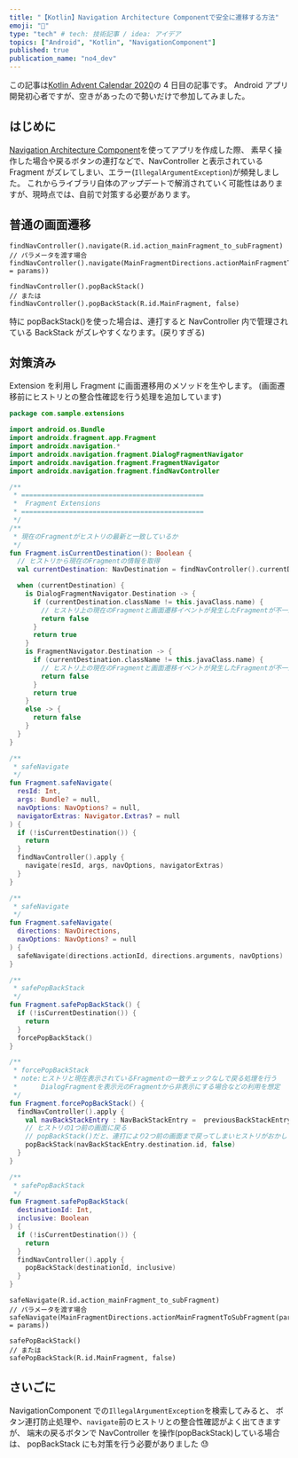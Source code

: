 ```yaml
---
title: "【Kotlin】Navigation Architecture Componentで安全に遷移する方法"
emoji: "📌"
type: "tech" # tech: 技術記事 / idea: アイデア
topics: ["Android", "Kotlin", "NavigationComponent"]
published: true
publication_name: "no4_dev"
---
```


この記事は[Kotlin Advent Calendar 2020](https://qiita.com/advent-calendar/2020/kotlin)の 4 日目の記事です。
Android アプリ開発初心者ですが、空きがあったので勢いだけで参加してみました。

## はじめに

[Navigation Architecture Component](https://developer.android.com/guide/navigation?hl=ja)を使ってアプリを作成した際、
素早く操作した場合や戻るボタンの連打などで、NavController と表示されている Fragment がズレてしまい、エラー(`IllegalArgumentException`)が頻発しました。
これからライブラリ自体のアップデートで解消されていく可能性はありますが、現時点では、自前で対策する必要があります。

## 普通の画面遷移

```kotlin:MainFragmentからSubFragmentへの遷移
findNavController().navigate(R.id.action_mainFragment_to_subFragment)
// パラメータを渡す場合
findNavController().navigate(MainFragmentDirections.actionMainFragmentToSubFragment(params = params))
```

```kotlin:SubFragmentからMainFragmentへ戻る場合の遷移
findNavController().popBackStack()
// または
findNavController().popBackStack(R.id.MainFragment, false)
```

特に popBackStack()を使った場合は、連打すると NavController 内で管理されている BackStack がズレやすくなります。(戻りすぎる)

## 対策済み

Extension を利用し Fragment に画面遷移用のメソッドを生やします。
(画面遷移前にヒストリとの整合性確認を行う処理を追加しています)

```kotlin:FragmentExtension.kt
package com.sample.extensions

import android.os.Bundle
import androidx.fragment.app.Fragment
import androidx.navigation.*
import androidx.navigation.fragment.DialogFragmentNavigator
import androidx.navigation.fragment.FragmentNavigator
import androidx.navigation.fragment.findNavController

/**
 * ==============================================
 *  Fragment Extensions
 * ==============================================
 */
/**
 * 現在のFragmentがヒストリの最新と一致しているか
 */
fun Fragment.isCurrentDestination(): Boolean {
  // ヒストリから現在のFragmentの情報を取得
  val currentDestination: NavDestination = findNavController().currentDestination ?: return false

  when (currentDestination) {
    is DialogFragmentNavigator.Destination -> {
      if (currentDestination.className != this.javaClass.name) {
        // ヒストリ上の現在のFragmentと画面遷移イベントが発生したFragmentが不一致
        return false
      }
      return true
    }
    is FragmentNavigator.Destination -> {
      if (currentDestination.className != this.javaClass.name) {
        // ヒストリ上の現在のFragmentと画面遷移イベントが発生したFragmentが不一致
        return false
      }
      return true
    }
    else -> {
      return false
    }
  }
}

/**
 * safeNavigate
 */
fun Fragment.safeNavigate(
  resId: Int,
  args: Bundle? = null,
  navOptions: NavOptions? = null,
  navigatorExtras: Navigator.Extras? = null
) {
  if (!isCurrentDestination()) {
    return
  }
  findNavController().apply {
    navigate(resId, args, navOptions, navigatorExtras)
  }
}

/**
 * safeNavigate
 */
fun Fragment.safeNavigate(
  directions: NavDirections,
  navOptions: NavOptions? = null
) {
  safeNavigate(directions.actionId, directions.arguments, navOptions)
}

/**
 * safePopBackStack
 */
fun Fragment.safePopBackStack() {
  if (!isCurrentDestination()) {
    return
  }
  forcePopBackStack()
}

/**
 * forcePopBackStack
 * note:ヒストリと現在表示されているFragmentの一致チェックなしで戻る処理を行う
 *      DialogFragmentを表示元のFragmentから非表示にする場合などの利用を想定
 */
fun Fragment.forcePopBackStack() {
  findNavController().apply {
    val navBackStackEntry : NavBackStackEntry =  previousBackStackEntry ?: return
    // ヒストリの1つ前の画面に戻る
    // popBackStack()だと、連打により2つ前の画面まで戻ってしまいヒストリがおかしくなることがある
    popBackStack(navBackStackEntry.destination.id, false)
  }
}

/**
 * safePopBackStack
 */
fun Fragment.safePopBackStack(
  destinationId: Int,
  inclusive: Boolean
) {
  if (!isCurrentDestination()) {
    return
  }
  findNavController().apply {
    popBackStack(destinationId, inclusive)
  }
}
```

```kotlin:MainFragmentからSubFragmentへの遷移
safeNavigate(R.id.action_mainFragment_to_subFragment)
// パラメータを渡す場合
safeNavigate(MainFragmentDirections.actionMainFragmentToSubFragment(params = params))
```

```kotlin:SubFragmentからMainFragmentへ戻る場合の遷移
safePopBackStack()
// または
safePopBackStack(R.id.MainFragment, false)
```

## さいごに

NavigationComponent での`IllegalArgumentException`を検索してみると、
ボタン連打防止処理や、`navigate`前のヒストリとの整合性確認がよく出てきますが、
端末の戻るボタンで NavController を操作(popBackStack)している場合は、
popBackStack にも対策を行う必要がありました 😓
